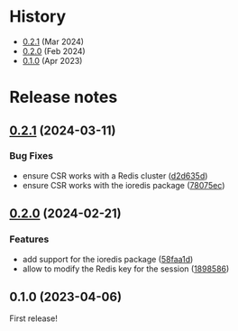 # History

- [0.2.1](#021-2024-03-11) (Mar 2024)
- [0.2.0](#020-2024-02-21) (Feb 2024)
- [0.1.0](#010-2023-04-06) (Apr 2023)

# Release notes

## [0.2.1](https://github.com/socketio/socket.io-redis-streams-adapter/compare/0.2.0...0.2.1) (2024-03-11)


### Bug Fixes

* ensure CSR works with a Redis cluster ([d2d635d](https://github.com/socketio/socket.io-redis-streams-adapter/commit/d2d635dbfe506f6af80025a2bfd9b157b5941ab3))
* ensure CSR works with the ioredis package ([78075ec](https://github.com/socketio/socket.io-redis-streams-adapter/commit/78075ec6663f839d80972520d89eca994a09ae8f))



## [0.2.0](https://github.com/socketio/socket.io-redis-streams-adapter/compare/0.1.0...0.2.0) (2024-02-21)


### Features

* add support for the ioredis package ([58faa1d](https://github.com/socketio/socket.io-redis-streams-adapter/commit/58faa1d9c8cf87282b8643ed0c1aa79322b81852))
* allow to modify the Redis key for the session ([1898586](https://github.com/socketio/socket.io-redis-streams-adapter/commit/18985863d8eca842c59fa57e396a72c01123e61d))


## 0.1.0 (2023-04-06)

First release!
